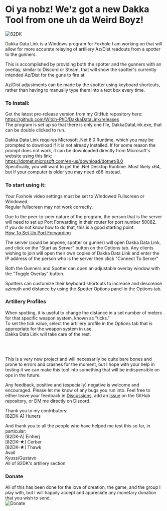 Oi ya nobz! We'z got a new Dakka Tool from one uh da Weird Boyz!
======

![82DK](https://github.com/user-attachments/assets/e51c404e-2b40-4184-85b7-e6c2132cebc1)

Dakka Data Link is a Windows program for Foxhole I am working on that will allow for more accurate relaying of artillery Az/Dist readouts from a spotter to the gunners.</br>

This is accomplished by providing both the spotter and the gunners with an overlay, similar to Discord or Steam, that will show the spotter's currently intended Az/Dist for the guns to fire at.</br>

Az/Dist adjustments can be made by the spotter using keyboard shortcuts, rather than having to manually type them into a text box every time.</br>

### To Install:
Get the latest pre-release version from my GitHub repository here: </br>
https://github.com/Witch-PhD/DakkaDataLink/releases </br>
The program is set up so that there is only one file, DakkaDataLink.exe, that can be double clicked to run.

Dakka Data Link requires Microsoft .Net 8.0 Runtime, which you may be prompted to download if it is not already installed.
If for some reason the prompt does not work, it can be downloaded directly from Microsoft's website using this link:</br>
https://dotnet.microsoft.com/en-us/download/dotnet/8.0 </br>
Specifically, you will want to get the .Net Desktop Runtime. Most likely x64, but if your computer is older you may need x86 instead.

### To start using it:

Your Foxhole video settings must be set to Windowed Fullscreen or Windowed.</br>
Regular fullscreen may not work correctly.

Due to the peer-to-peer nature of the program, the person that is the server will need to set up Port Forwarding in their router for port number 50082.</br>
If you do not know how to do that, this is a good starting point:</br>
[How To Set Up Port Forwarding](https://support.source-elements.com/source-elements/step-by-step-port-forwarding-guide)

The server (could be anyone, spotter or gunner) will open Dakka Data Link, and click on the "Start as Server" button on the Options tab.
Any clients wishing to join will open their own copies of Dakka Data Link and enter the IP address of the person who is the server then click "Connect To Server"</br>

Both the Gunners and Spotter can open an adjustable overlay window with the "Toggle Overlay" button.

Spotters can customize their keyboard shortcuts to increase and descrease azimuth and distance by using the Spotter Options panel in the Options tab.

### Artillery Profiles
When spotting, it is useful to change the distance in a set number of meters for that specific weapon system, known as "ticks."</br>
To set the tick value, select the artillery profile in the Options tab that is appropriate for the weapon system in use.</br>
Dakka Data Link will take care of the rest.

</br>
</br>

This is a very new project and will necessarily be quite bare bones and prone to errors and crashes for the moment, but I hope with your help in testing it we can make this tool into something that will be indispensible on ops in the future.

Any feedback, positive and (especially) negative is welcome and encouraged. Please let me know of any bugs you run into. Feel free to either leave your feedback in [Discussions](https://github.com/Witch-PhD/DakkaDataLink/discussions), add an [Issue](https://github.com/Witch-PhD/DakkaDataLink/issues) on the GitHub repository, or DM me directly on Discord.

Thank you to my contributors:</br>
[82DK-A] Huners</br>

And thank you to all the people who have helped me test this so far, in particular:</br>
[82DK-A] Einherj</br>
[82DK-★] Cerber</br>
[82DK-★] Thawk</br>
Avail</br>
Kyuss/Gustavo</br>
All of 82DK's artillery section

### Donate
All of this has been done for the love of creation, the game, and the group I play with, but I will happily accept and appreciate any monetary donation that you wish to send.</br>
![Donate](https://github.com/user-attachments/assets/b374242f-f478-4722-b635-2de55c023792)
